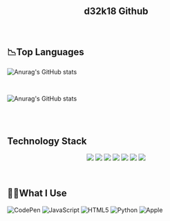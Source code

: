 
## <p align="center">d32k18 Github</p>

</br>

<h2 align="left">📉Top Languages </h2>
<div align = "left">

  ![Anurag's GitHub stats](https://github-readme-stats.vercel.app/api?username=d32k18&show_icons=true&theme=dark)

</br>

  ![Anurag's GitHub stats](https://github-readme-stats.vercel.app/api/top-langs/?hide_title=true&username=d32k18&layout=compact&card_width=425&theme=dark)

</div>
</br>

<div align="left">


</br>

<h2 align="left">Technology Stack</h2>
<p align="center">
<img src="https://img.shields.io/badge/-HTML5-E34F26?style=flat-square&logo=html5&logoColor=white"/>
<img src="https://img.shields.io/badge/-CSS3-1572B6?style=flat-square&logo=css3"/>
<img src="https://img.shields.io/badge/-Bootstrap-563D7C?style=flat-square&logo=bootstrap"/>
<img src="https://img.shields.io/badge/-JavaScript-black?style=flat-square&logo=javascript"/>
<img src="https://img.shields.io/badge/-Nodejs-black?style=flat-square&logo=Node.js"/>
<img src="https://img.shields.io/badge/-Git-black?style=flat-square&logo=git"/>
<img src="https://img.shields.io/badge/-GitHub-black?style=flat-square&logo=github"/>
</p>

</br>


<h2 align="left">👩‍💻What I Use</h2>
<img src="https://img.shields.io/badge/CodePen-white?style=for-the-badge&amp;logo=codepen&amp;logoColor=black" alt="CodePen">
<img src="https://img.shields.io/badge/javascript-%23323330.svg?style=for-the-badge&amp;logo=javascript&amp;logoColor=%23F7DF1E" alt="JavaScript">
<img src="https://img.shields.io/badge/html5-%23E34F26.svg?style=for-the-badge&amp;logo=html5&amp;logoColor=white" alt="HTML5">
<img src="https://img.shields.io/badge/python-3670A0?style=for-the-badge&amp;logo=python&amp;logoColor=ffdd54" alt="Python">
<img src="https://shields.io/badge/MacOS--9cf?logo=Apple&style=social" alt="Apple"></p>

</br>
